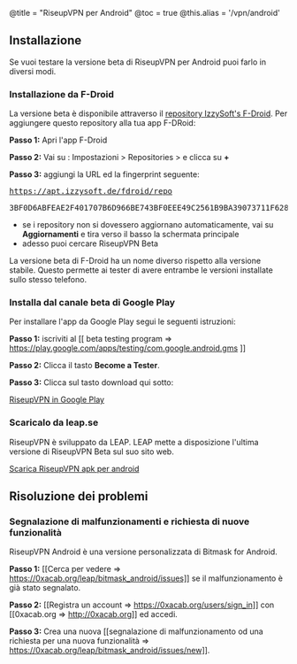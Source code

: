 @title = "RiseupVPN per Android"
@toc = true
@this.alias = '/vpn/android'

## Installazione

Se vuoi testare la versione beta di RiseupVPN per Android puoi farlo in diversi modi.


### Installazione da F-Droid

La versione beta è disponibile attraverso il <a href="https://apt.izzysoft.de/fdroid/index/info">repository IzzySoft's F-Droid</a>. Per aggiungere questo repository alla tua app F-DRoid:


**Passo 1:** Apri l'app F-Droid

**Passo 2:** Vai su : Impostazioni > Repositories > e clicca su **+** 

**Passo 3:** aggiungi la URL ed la fingerprint seguente: <pre>https://apt.izzysoft.de/fdroid/repo</pre>  <pre>3BF0D6ABFEAE2F401707B6D966BE743BF0EEE49C2561B9BA39073711F628937A</pre> 

* se i repository non si dovessero aggiornano automaticamente, vai su **Aggiornamenti** e tira verso il basso la schermata principale
* adesso puoi cercare RiseupVPN Beta


La versione beta di F-Droid ha un nome diverso rispetto alla versione stabile. Questo permette ai tester di avere entrambe le versioni installate sullo stesso telefono.


### Installa dal canale beta di Google Play

Per installare l'app da Google Play segui le seguenti istruzioni:

**Passo 1:** iscriviti al [[ beta testing program => https://play.google.com/apps/testing/com.google.android.gms ]]

**Passo 2:** Clicca il tasto **Become a Tester**.

**Passo 3:** Clicca sul tasto download qui sotto:

<a class="btn btn-default btn-lg" href="https://play.google.com/store/apps/details?id=se.leap.riseupvpn"><i class="fa fa-download"></i> RiseupVPN in Google Play</a>

### Scaricalo da leap.se

RiseupVPN è sviluppato da LEAP. LEAP mette a disposizione l'ultima versione di RiseupVPN Beta sul suo sito web.

<a class="btn btn-default btn-lg" href="https://downloads.leap.se/RiseupVPN/android/RiseupVPN-Android-testing.apk"><i class="fa fa-download"></i> Scarica RiseupVPN apk per android</a>

## Risoluzione dei problemi

### Segnalazione di malfunzionamenti e richiesta di nuove funzionalità

RiseupVPN Android è una versione personalizzata di Bitmask for Android. 

**Passo 1:** [[Cerca per vedere => https://0xacab.org/leap/bitmask_android/issues]] se il malfunzionamento è già stato segnalato.

**Passo 2:** [[Registra un account => https://0xacab.org/users/sign_in]] con [[0xacab.org => http://0xacab.org]] ed accedi.

**Passo 3:** Crea una nuova [[segnalazione di malfunzionamento od una richiesta per una nuova funzionalità => https://0xacab.org/leap/bitmask_android/issues/new]].
